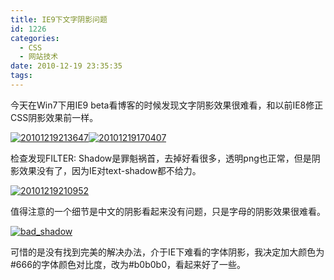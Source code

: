 ```yaml
---
title: IE9下文字阴影问题
id: 1226
categories:
  - CSS
  - 网站技术
date: 2010-12-19 23:35:35
tags:
---
```


今天在Win7下用IE9 beta看博客的时候发现文字阴影效果很难看，和以前IE8修正CSS阴影效果前一样。

[![](http://www.zhaiduo.com/wp-content/uploads/2010/12/20101219213647.jpg "20101219213647")](http://www.zhaiduo.com/wp-content/uploads/2010/12/20101219213647.jpg)[![](http://www.zhaiduo.com/wp-content/uploads/2010/12/20101219170407.jpg "20101219170407")](http://www.zhaiduo.com/wp-content/uploads/2010/12/20101219170407.jpg)

检查发现FILTER: Shadow是罪魁祸首，去掉好看很多，透明png也正常，但是阴影效果没有了，因为IE对text-shadow都不给力。

[![](http://www.zhaiduo.com/wp-content/uploads/2010/12/20101219210952.jpg "20101219210952")](http://www.zhaiduo.com/wp-content/uploads/2010/12/20101219210952.jpg)

值得注意的一个细节是中文的阴影看起来没有问题，只是字母的阴影效果很难看。

[![](http://www.zhaiduo.com/wp-content/uploads/2010/12/bad_shadow.jpg "bad_shadow")](http://www.zhaiduo.com/wp-content/uploads/2010/12/bad_shadow.jpg)

可惜的是没有找到完美的解决办法，介于IE下难看的字体阴影，我决定加大颜色为#666的字体颜色对比度，改为#b0b0b0，看起来好了一些。